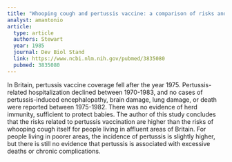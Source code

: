 ```yaml
---
title: "Whooping cough and pertussis vaccine: a comparison of risks and benefits in Britain during the period 1968-83"
analyst: amantonio
article:
  type: article
  authors: Stewart
  year: 1985
  journal: Dev Biol Stand
  link: https://www.ncbi.nlm.nih.gov/pubmed/3835080
  pubmed: 3835080
---
```


In Britain, pertussis vaccine coverage fell after the year 1975. Pertussis-related hospitalization declined between 1970-1983, and no cases of pertussis-induced encephalopathy, brain damage, lung damage, or death were reported between 1975-1982. There was no evidence of herd immunity, sufficient to protect babies.
The author of this study concludes that the risks related to pertussis vaccination are higher than the risks of whooping cough itself for people living in affluent areas of Britain. For people living in poorer areas, the incidence of pertussis is slightly higher, but there is still no evidence that pertussis is associated with excessive deaths or chronic complications.
